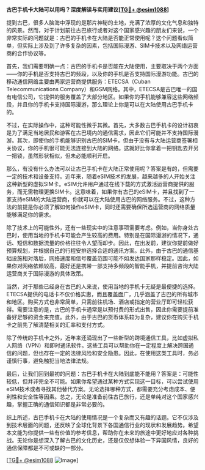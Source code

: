 **古巴手机卡大陆可以用吗？深度解读与实用建议[[TG💪+ @esim1088](https://t.me/s/esim1088)]**

提到古巴，很多人脑海中浮现的是那片神秘的土地，充满了浓厚的文化气息和独特的风景。然而，对于计划前往古巴旅行或者对这个国家感兴趣的朋友们来说，一个非常实际的问题就是：古巴的手机卡在大陆是否能正常使用呢？这个问题看似简单，但实际上涉及到了许多复杂的因素，包括国际漫游、SIM卡技术以及网络运营商的合作协议等。

首先，我们需要明确一点：古巴的手机卡是否能在大陆使用，主要取决于两个方面——你的手机是否支持古巴的频段，以及你的手机是否支持国际漫游功能。古巴的移动通信网络主要由两家运营商提供服务：ETECSA（Cuban Telecommunications Company）和GSM网络。其中，ETECSA是古巴唯一的国有电信公司，它提供的服务覆盖了大部分地区。如果你的手机能够兼容这些网络频段，并且你的手机卡支持国际漫游，那么理论上你是可以在大陆使用古巴手机卡的。

不过，在实际操作中，这种可能性微乎其微。首先，大多数古巴手机卡的设计初衷是为了满足当地居民和游客在古巴境内的通信需求，因此它们可能并不支持国际漫游。其次，即使你的手机能够识别古巴的SIM卡，但由于没有与大陆运营商签署相关协议，你的手机很可能无法连接到大陆的网络。这就好比你拿着一把钥匙去开另一把锁，虽然形状相似，但未必能顺利开启。

那么，有没有什么办法可以让古巴手机卡在大陆正常使用呢？答案是有的，但需要一定的技术和设备支持。近年来，随着eSIM技术的发展，越来越多的人开始关注这种新型的虚拟SIM卡。eSIM允许用户通过在线下载的方式激活运营商提供的服务，而无需物理更换SIM卡。这意味着，如果你有古巴的eSIM卡，并且找到了一家支持eSIM的大陆运营商，你就可以在大陆使用古巴的网络服务。不过，这种方法的前提是你必须了解如何操作eSIM卡，同时还需要确保所选运营商的网络质量能够满足你的需求。

除了技术上的可能性外，还有一些现实中的注意事项需要考虑。例如，当你身处古巴时，使用当地的手机卡可能会产生较高的费用。特别是在国际漫游的情况下，通话、短信和数据流量的价格往往令人望而却步。因此，在出发前，建议你提前做好预算规划，并根据自己的行程安排选择合适的通讯方案。此外，由于古巴的通信基础设施相对落后，网络速度和信号覆盖范围可能不如发达国家那样稳定。因此，如果你对网络依赖较高，最好还是携带一部支持多频段的智能手机，并提前咨询大陆运营商关于国际漫游的具体政策。

当然，对于那些已经身在古巴的人来说，使用当地的手机卡无疑是最便捷的选择。ETECSA提供的电话卡不仅价格实惠，而且覆盖面广，几乎涵盖了古巴的所有城市和地区。购买方式也非常简单，只需前往机场、酒店或指定的营业厅即可轻松获得。需要注意的是，古巴的手机卡通常是以预付费的形式出售，因此你需要提前准备好足够的资金来充值。此外，由于古巴的货币体系较为复杂，建议你在购买手机卡之前先了解清楚相关的汇率和支付方式。

除了传统的手机卡之外，近年来还涌现出了一些新型的跨境通信工具，比如虚拟私人网络（VPN）和即时通讯软件。这些工具可以帮助你在一定程度上解决跨国通信的问题，但也存在一定的法律风险和安全隐患。因此，在使用这类工具时，务必谨慎行事，避免触犯当地法律法规。

最后，让我们回到最初的问题：古巴手机卡在大陆到底能不能用？答案是：可能性较低，但并非完全不可能。如果你希望通过某种方式实现这一目标，可以尝试使用eSIM技术或者寻找其他替代方案。无论选择哪种方式，都需要充分考虑成本、便利性和安全性等因素。总之，无论是准备前往古巴旅行，还是单纯对这个国家感兴趣，掌握正确的通信知识都是非常必要的。

综上所述，古巴手机卡在大陆的使用情况是一个复杂而又有趣的话题。它不仅涉及到技术层面的问题，还反映了全球化背景下各国通信行业的现状和发展趋势。希望本文能为你提供一些有价值的参考信息，帮助你在未来的旅途中更好地应对各种挑战。无论你是想深入了解古巴的文化历史，还是仅仅想体验一下异国风情，良好的通信保障都是不可或缺的一部分。

[[TG💪+ @esim1088](https://t.me/s/esim1088) ![Image](https://i.postimg.cc/4NQfJmqS/Snipaste-2025-05-13-00-14-12.png)]